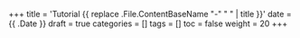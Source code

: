 +++
title = 'Tutorial {{ replace .File.ContentBaseName "-" " " | title }}'
date = {{ .Date }}
draft = true
categories = []
tags = []
toc = false
weight = 20
+++
